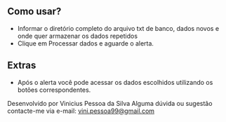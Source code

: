 ## Como usar?
* Informar o diretório completo do arquivo txt de banco, dados novos e onde quer armazenar os dados repetidos
* Clique em Processar dados e aguarde o alerta.

## Extras
* Após o alerta você pode acessar os dados escolhidos utilizando os botões correspondentes.

Desenvolvido por Vinicius Pessoa da Silva
Alguma dúvida ou sugestão contacte-me via e-mail: vini.pessoa99@gmail.com